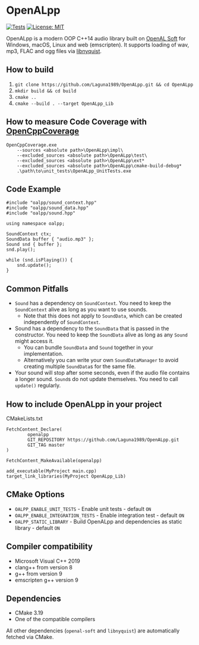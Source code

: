 OpenALpp
========
[![Tests](https://github.com/Laguna1989/OpenALpp/actions/workflows/test_verification.yml/badge.svg)](https://github.com/Laguna1989/OpenALpp/actions/workflows/test_verification.yml)
[![License: MIT](https://img.shields.io/badge/License-MIT-yellow.svg)](https://opensource.org/licenses/MIT)

OpenALpp is a modern OOP C++14 audio library built on [OpenAL Soft](https://github.com/kcat/openal-soft)
for Windows, macOS, Linux and web (emscripten). It supports loading of wav, mp3, FLAC and ogg files
via [libnyquist](https://github.com/ddiakopoulos/libnyquist).

How to build
------------

1. `git clone https://github.com/Laguna1989/OpenALpp.git && cd OpenALpp`
2. `mkdir build && cd build`
3. `cmake ..`
4. `cmake --build . --target OpenALpp_Lib`

How to measure Code Coverage with [OpenCppCoverage](https://github.com/OpenCppCoverage/OpenCppCoverage)
-----------

```
OpenCppCoverage.exe
    --sources <absolute path>\OpenALpp\impl\
    --excluded_sources <absolute path>\OpenALpp\test\
    --excluded_sources <absolute path>\OpenALpp\ext*
    --excluded_sources <absolute path>\OpenALpp\cmake-build-debug*
    .\path\to\unit_tests\OpenALpp_UnitTests.exe
```

Code Example
----------

```
#include "oalpp/sound_context.hpp"
#include "oalpp/sound_data.hpp"
#include "oalpp/sound.hpp"

using namespace oalpp;

SoundContext ctx;
SoundData buffer { "audio.mp3" };
Sound snd { buffer };
snd.play();

while (snd.isPlaying()) {
    snd.update();
}
```

Common Pitfalls
------------

* `Sound` has a dependency on `SoundContext`. You need to keep the `SoundContext` alive as long as you want to use
  sounds.
    * Note that this does not apply to `SoundData`, which can be created independently of `SoundContext`.
* Sound has a dependency to the `SoundData` that is passed in the constructor. You need to keep the `SoundData` alive as
  long as any `Sound` might access it.
    * You can bundle `SoundData` and `Sound` together in your implementation.
    * Alternatively you can write your own `SoundDataManager` to avoid creating multiple `SoundData`s for the same file.
* Your sound will stop after some seconds, even if the audio file contains a longer sound. `Sound`s do not update
  themselves. You need to call `update()` regularly.

How to include OpenALpp in your project
---------------------------------------

CMakeLists.txt

```
FetchContent_Declare(
        openalpp
        GIT_REPOSITORY https://github.com/Laguna1989/OpenALpp.git
        GIT_TAG master
)

FetchContent_MakeAvailable(openalpp)

add_executable(MyProject main.cpp)
target_link_libraries(MyProject OpenALpp_Lib)
```

CMake Options
-------------

* `OALPP_ENABLE_UNIT_TESTS` - Enable unit tests - default `ON`
* `OALPP_ENABLE_INTEGRATION_TESTS` - Enable integration test - default `ON`
* `OALPP_STATIC_LIBRARY` - Build OpenALpp and dependencies as static library - default `ON`

Compiler compatibility
----------------------

* Microsoft Visual C++ 2019
* clang++ from version 8
* g++ from version 9
* emscripten g++ version 9

Dependencies
------------

* CMake 3.19
* One of the compatible compilers

All other dependencies (`openal-soft` and `libnyquist`) are automatically fetched via CMake.
